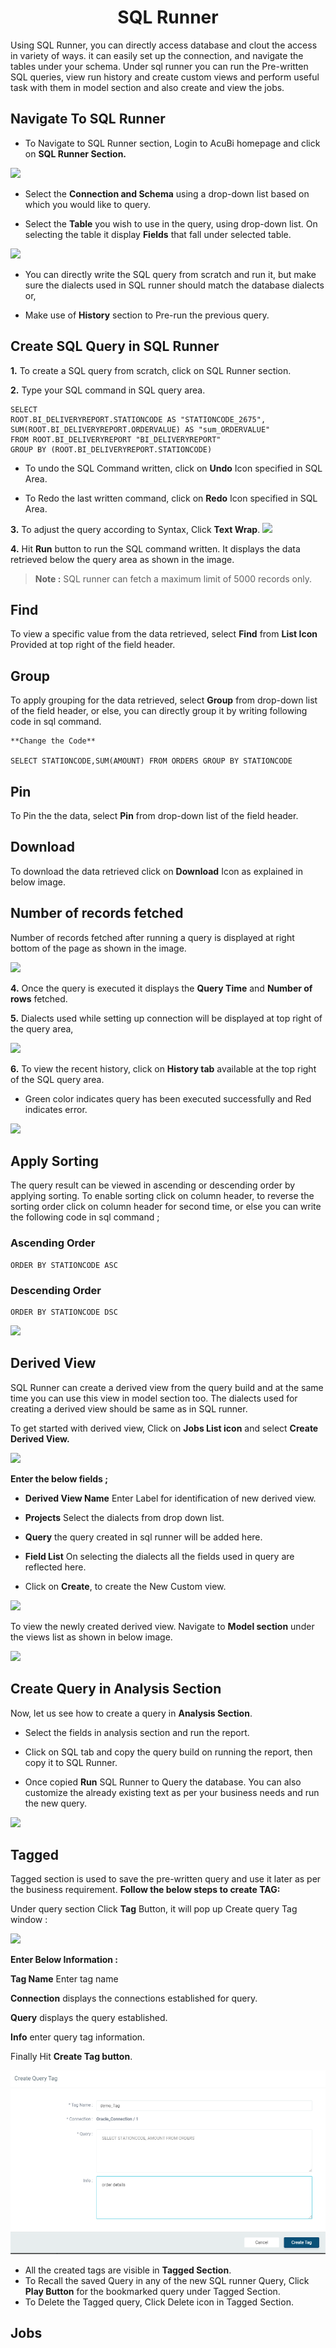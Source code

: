 
<center><h1>SQL Runner </h1></center>

Using SQL Runner, you can directly access database and clout the access in variety of ways. it can easily set up the connection, and navigate the tables under your schema. Under sql runner you can run the  Pre-written SQL queries, view run history and create custom views and perform useful task with them in model section and also create and view the jobs. 

## Navigate To SQL Runner

- To Navigate to SQL Runner section, Login to AcuBi homepage and click on **SQL Runner Section.**

![
](https://raw.githubusercontent.com/sv18042016/fp1/8301318bea750b7d048df7f5a8e06607d216dce7/images/navigate_sql.png)


- Select the **Connection and Schema** using a drop-down list based on which you would like to query.

- Select the **Table**  you wish to use in the query, using drop-down list. On selecting the table it display **Fields** that fall under selected table.

![
](https://raw.githubusercontent.com/sv18042016/fp1/532dd8b61e94d1e08fe0b89afa6a5961336e8ad2/images/sql_ru.png)

- You can directly write the SQL query from scratch and run it, but make sure the dialects used in SQL runner should match the database dialects or,

- Make use of **History** section to Pre-run the previous query.

## Create SQL Query in SQL Runner

**1.** To create a SQL query from scratch, click on SQL Runner section.

**2.** Type your SQL command in SQL query area.

```
SELECT
ROOT.BI_DELIVERYREPORT.STATIONCODE AS "STATIONCODE_2675",
SUM(ROOT.BI_DELIVERYREPORT.ORDERVALUE) AS "sum_ORDERVALUE"
FROM ROOT.BI_DELIVERYREPORT "BI_DELIVERYREPORT"
GROUP BY (ROOT.BI_DELIVERYREPORT.STATIONCODE)
```

- To undo the SQL Command written, click on **Undo** Icon specified in SQL Area.

- To Redo the last written command, click on **Redo** Icon specified in SQL Area.

**3.** To adjust the query according to Syntax, Click **Text Wrap**. 
![
](https://raw.githubusercontent.com/sv18042016/fp1/acd887b4aec5663dca6969ad0004c73f4b351dc3/images/undo_sql.png)


**4.**  Hit **Run** button to run the SQL command written. It displays the data retrieved below the query area as shown in the image. 

> **Note :** SQL runner can fetch a maximum limit of 5000 records only.

## Find
To view a specific value from the data retrieved, select **Find** from **List Icon** Provided at top right of the field header.

## Group

 To apply grouping for the data retrieved, select **Group** from drop-down list of the field header, or else, you can directly group it by writing following code in sql command.

```'''''''''''''''''''''''
**Change the Code**

SELECT STATIONCODE,SUM(AMOUNT) FROM ORDERS GROUP BY STATIONCODE

```
## Pin

   To Pin the the data, select **Pin** from drop-down list of the field header.

## Download

To download the data retrieved click on **Download** Icon as explained in below image.

## Number of records fetched

Number of records fetched after running a query is displayed at right bottom of the page as shown in the image.

  ![
](https://raw.githubusercontent.com/sv18042016/fp1/b86474022ef60bfa90365160155a02a2254aff13/images/find_sql.png)

**4.**  Once the query is executed it displays the **Query Time**  and **Number of rows** fetched.

**5.** Dialects used while setting up connection will be displayed at top right of the query area,

![
](https://raw.githubusercontent.com/sv18042016/fp1/master/images/commit.png)


**6.** To view the recent history, click on **History tab** available at the top right of the SQL query area. 

- Green color indicates query has been executed successfully and Red indicates error.

![
](https://raw.githubusercontent.com/sv18042016/fp1/master/images/history%20sql.png)

## Apply Sorting

The query result can be viewed in ascending or descending order by applying sorting. To enable sorting click on column header, to reverse the sorting order click on column header for second time, or else you can write the following code in sql command ;

### Ascending Order
```
ORDER BY STATIONCODE ASC
```
### Descending Order
```
ORDER BY STATIONCODE DSC
```

![
](https://raw.githubusercontent.com/sv18042016/fp1/5f2f6b7d5ed9daf4222fd8da2636ecabbe2cabcd/images/sort_sql.png)

## Derived View

SQL Runner can create a derived view from the query build and at the same time you can use this view in model section too. The dialects used for creating a derived view should be same as in SQL runner.

To get started with derived view, Click on **Jobs List icon** and select **Create Derived View.**

![
](https://raw.githubusercontent.com/sv18042016/fp1/cdb0e5ca373edcb312536038651c1b8bbffb1f54/images/list_derived%20view.png)

**Enter the below fields ;**

- **Derived View Name** Enter Label for identification of new derived view.

 - **Projects** Select the dialects from drop down list.
 
 - **Query** the query created in sql runner will be added here.
 
 -  **Field List** On selecting the dialects all the fields used in query are reflected here.

   - Click on **Create**, to create the New Custom view.
 
![
](https://raw.githubusercontent.com/sv18042016/fp1/cdb0e5ca373edcb312536038651c1b8bbffb1f54/images/create_derived_view1.png)

To view the newly created derived view. Navigate to **Model section** under the views list as shown in below image.

![
](https://raw.githubusercontent.com/sv18042016/fp1/44c6a5e67268522711a49a43c55d04588892b5f0/images/derived_view.png)

## Create Query in Analysis Section

Now, let us see how to create a query in **Analysis Section**.

- Select the fields in analysis section and run the report.

- Click on SQL tab and copy the query build on running the report, then copy it to SQL Runner.

- Once copied **Run** SQL Runner to Query the database. You can also customize the already existing text as per your business needs and run the new query.

![
](https://raw.githubusercontent.com/sv18042016/fp1/5b49497f917e7ef704bffb142452286fdec45747/images/sql_Analysis.png)

## Tagged

Tagged section is used to save the pre-written query and use it later as per the business requirement. 
**Follow the below steps to create TAG:**

Under query section Click **Tag** Button, it will pop up Create query Tag window :

![
](https://raw.githubusercontent.com/sv18042016/fp1/1a7f8565de46814dd5aab91b5cfe32b61e4252e5/images/tag1.png)

**Enter Below Information :**

**Tag Name** Enter tag name

**Connection** displays the connections established for query.

**Query** displays the query established.

**Info** enter query tag information.

 Finally Hit **Create Tag button**.

![enter image description here](https://raw.githubusercontent.com/sv18042016/fp1/1a7f8565de46814dd5aab91b5cfe32b61e4252e5/images/Tag2.png)


-  All the created tags are visible in **Tagged Section**.
 - To Recall the saved Query in any of the new SQL runner Query, Click **Play Button** for the bookmarked query under Tagged Section.
  - To Delete the Tagged query, Click Delete icon in Tagged Section.

## Jobs






<!--stackedit_data:
eyJoaXN0b3J5IjpbLTE1OTc3MTUwMjQsODE2NzQ0NTg4LC0zMT
A5MjYxMSwtMTQwNTQ5ODg2NSwtMTY5NzQzMTUxOSwtMTk2MTQy
MjE1NywtMjA2NDQ5MDA0MywtMTkzNzI0NTM3NSwxOTQxOTM2Nz
Q0LC0xNjA2NDAzMzIzLC0xODY5MTM1NjU3LC0yMTQ1NTU5MDY4
LC0xMzYxNDM4NDAsLTE2ODk0MTQ0MjQsLTk4NjYwNTM3OSwtNj
AxMTIwMDc1LC02MDU0MTAwODAsLTg4MzkzNDI2XX0=
-->